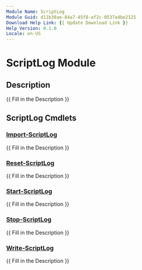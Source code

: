 ```yaml
---
Module Name: ScriptLog
Module Guid: d11b38ae-84a7-45f8-af2c-0537a4be2125
Download Help Link: {{ Update Download Link }}
Help Version: 0.1.0
Locale: en-US
---
```


# ScriptLog Module

## Description

{{ Fill in the Description }}

## ScriptLog Cmdlets

### [Import-ScriptLog](Import-ScriptLog.md)

{{ Fill in the Description }}

### [Reset-ScriptLog](Reset-ScriptLog.md)

{{ Fill in the Description }}

### [Start-ScriptLog](Start-ScriptLog.md)

{{ Fill in the Description }}

### [Stop-ScriptLog](Stop-ScriptLog.md)

{{ Fill in the Description }}

### [Write-ScriptLog](Write-ScriptLog.md)

{{ Fill in the Description }}
